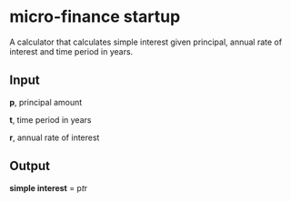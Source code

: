 # micro-finance startup

A calculator that calculates simple interest given principal, annual rate of interest and time period in years.


## Input

   **p**, principal amount
   
   **t**, time period in years
   
   **r**, annual rate of interest

   
## Output

**simple interest** = p*t*r
